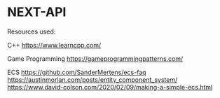 # NEXT-API

Resources used:

C++
https://www.learncpp.com/

Game Programming
https://gameprogrammingpatterns.com/

ECS
https://github.com/SanderMertens/ecs-faq
https://austinmorlan.com/posts/entity_component_system/
https://www.david-colson.com/2020/02/09/making-a-simple-ecs.html
